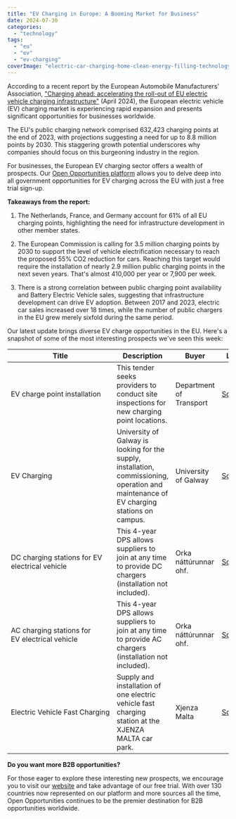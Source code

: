 ```yaml
---
title: "EV Charging in Europe: A Booming Market for Business"
date: 2024-07-30
categories: 
  - "technology"
tags: 
  - "eu"
  - "ev"
  - "ev-charging"
coverImage: "electric-car-charging-home-clean-energy-filling-technology-scaled.jpg"
---
```


According to a recent report by the European Automobile Manufacturers' Association, ["Charging ahead: accelerating the roll-out of EU electric vehicle charging infrastructure"](https://www.acea.auto/publication/automotive-insights-charging-ahead-accelerating-the-rollout-of-eu-electric-vehicle-charging-infrastructure/#:~:text=There%20were%20632%2C423%20public%20charging,public%20charging%20points%20were%20installed.\)) (April 2024), the European electric vehicle (EV) charging market is experiencing rapid expansion and presents significant opportunities for businesses worldwide.

The EU's public charging network comprised 632,423 charging points at the end of 2023, with projections suggesting a need for up to 8.8 million points by 2030. This staggering growth potential underscores why companies should focus on this burgeoning industry in the region.

For businesses, the European EV charging sector offers a wealth of prospects. Our [Open Opportunities platform](https://www.openopps.com/) allows you to delve deep into all government opportunities for EV charging across the EU with just a free trial sign-up.

**Takeaways from the report:**

1. The Netherlands, France, and Germany account for 61% of all EU charging points, highlighting the need for infrastructure development in other member states.

3. The European Commission is calling for 3.5 million charging points by 2030 to support the level of vehicle electrification necessary to reach the proposed 55% CO2 reduction for cars. Reaching this target would require the installation of nearly 2.9 million public charging points in the next seven years. That's almost 410,000 per year or 7,900 per week.

5. There is a strong correlation between public charging point availability and Battery Electric Vehicle sales, suggesting that infrastructure development can drive EV adoption. Between 2017 and 2023, electric car sales increased over 18 times, while the number of public chargers in the EU grew merely sixfold during the same period.

Our latest update brings diverse EV charge opportunities in the EU. Here's a snapshot of some of the most interesting prospects we've seen this week:

| Title | Description | Buyer | Link |
| --- | --- | --- | --- |
| EV charge point installation | This tender seeks providers to conduct site inspections for new charging point locations. | Department of Transport | [Source](https://ted.europa.eu/en/notice/-/detail/385871-2024) |
| EV Charging | University of Galway is looking for the supply, installation, commissioning, operation and maintenance of EV charging stations on campus. | University of Galway | [Source](https://ted.europa.eu/en/notice/-/detail/416045-2024) |
| DC charging stations for EV electrical vehicle | This 4-year DPS allows suppliers to join at any time to provide DC chargers (installation not included). | Orka náttúrunnar ohf. | [Source](https://utbodsvefur.is/ongk-2022-01-dc-charging-stations-dynamic-purchasing-system/) |
| AC charging stations for EV electrical vehicle | This 4-year DPS allows suppliers to join at any time to provide AC chargers (installation not included). | Orka náttúrunnar ohf. | [Source](https://utbodsvefur.is/ongk-2021-01-dynamic-purchasing-system-for-ac-charging-stations/) |
| Electric Vehicle Fast Charging | Supply and installation of one electric vehicle fast charging station at the XJENZA MALTA car park. | Xjenza Malta | [Source](https://www.etenders.gov.mt/epps/cft/prepareViewCfTWS.do?resourceId=11221003) |

**Do you want more B2B opportunities?**

For those eager to explore these interesting new prospects, we encourage you to visit our [website](https://www.openopps.com/) and take advantage of our free trial. With over 130 countries now represented on our platform and more sources all the time, Open Opportunities continues to be the premier destination for B2B opportunities worldwide.
